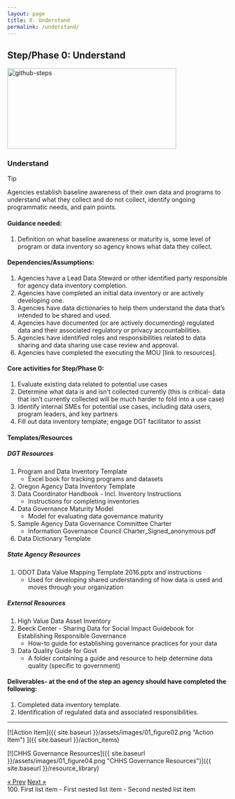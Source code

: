 ```yaml
---
layout: page
title: 0. Understand
permalink: /understand/
---
```

## Step/Phase 0: Understand
<img width="386" height="184" alt="github-steps" src="https://github.com/user-attachments/assets/c5a65f40-62e4-456b-897f-510ca7b36936" />

### Understand
> [!TIP]
> Agencies establish baseline awareness of their own data and programs to understand what they collect and do not collect, identify ongoing programmatic needs, and pain points.  

#### Guidance needed:  

1. Definition on what baseline awareness or maturity is, some level of program or data inventory so agency knows what data they collect. 

#### Dependencies/Assumptions: 

1. Agencies have a Lead Data Steward or other identified party responsible for agency data inventory completion.
2. Agencies have completed an initial data inventory or are actively developing one.
3. Agencies have data dictionaries to help them understand the data that’s intended to be shared and used. 
4. Agencies have documented (or are actively documenting) regulated data and their associated regulatory or privacy accountabilities. 
5. Agencies have identified roles and responsibilities related to data sharing and data sharing use case review and approval. 
6. Agencies have completed the executing the MOU [link to resources].   

#### Core activities for Step/Phase 0: 
1. Evaluate existing data related to potential use cases
2. Determine what data is and isn’t collected currently (this is critical- data that isn’t currently collected will be much harder to fold into a use case)
3. Identify internal SMEs for potential use cases, including data users, program leaders, and key partners
4. Fill out data inventory template; engage DGT facilitator to assist 

#### Templates/Resources 
##### DGT Resources
1. Program and Data Inventory Template
     - Excel book for tracking programs and datasets 
3. Oregon Agency Data Inventory Template 
4. Data Coordinator Handbook - Incl. Inventory Instructions
    - Instructions for completing inventories 
5. Data Governance Maturity Model
    - Model for evaluating data governance maturity 
6. Sample Agency Data Governance Committee Charter
    - Information Governance Council Charter_Signed_anonymous.pdf 
7. Data Dictionary Template 

##### State Agency Resources 
1. ODOT Data Value Mapping Template 2016.pptx and instructions
     - Used for developing shared understanding of how data is used and moves through your organization 
##### External Resources 
1. High Value Data Asset Inventory
2. Beeck Center - Sharing Data for Social Impact Guidebook for Establishing Responsible Governance
     - How-to guide for establishing governance practices for your data 
3. Data Quality Guide for Govt
     - A folder containing a guide and resource to help determine data quality (specific to government) 

#### Deliverables- at the end of the step an agency should have completed the following:   
1. Completed data inventory template.
2. Identification of regulated data and associated responsibilities. 

___
         
[![Action Item]({{ site.baseurl }}/assets/images/01_figure02.png "Action Item")
]({{ site.baseurl }}/action_items)

[![CHHS Governance Resources]({{ site.baseurl }}/assets/images/01_figure04.png "CHHS Governance Resources")]({{ site.baseurl }}/resource_library)

<!-- Pagination -->
<div class="pagination">
  <a class="pagination-item older" href="{{ site.baseurl }}/">&laquo; Prev</a>
  <a class="pagination-item newer" href="{{ site.baseurl }}/assess">Next &raquo;</a>
</div>
100. First list item
     - First nested list item
       - Second nested list item

